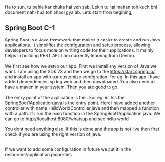 
Ha to sun, tu pehle kar chuka hai yeh sab. Lekin tu hai mahan toh kuch bhi document nahi hua toh bhool gya ab. Lets start from begining,
## Spring Boot C-1
Spring Boot is a Java framework that makes it easier to create and run Java applications. It simplifies the configuration and setup process, allowing developers to focus more on writing code for their applications.
It mainly helps in building REST API. I am currently learning from Devtiro.<br><br>
We first see how we setup our app. First we install any version of Java we want. I am using the SDK 23 and then we go to the <a>https://start.spring.io/</a> and install an app with our customize configration. For eg. In this app i have added dependencies spring web and then downloaded. You also need to have a maven in your system. Then you are good to go. <br><br>
The entry point of the application is the <name>. For eg. in this the SpringBoot1Application.java is the entry point. Here i have added another controller with name HelloWorldController.java and then mapped a function with a path. If i run the main function in the SpringBoot1Application.java.
We can go to http://localhost:8080/whatsup and see hello world<br><br>
You dont need anything else. If this is done and the app is not live then first check if you are using the right version of java. 
<br><br>


If we want to add some configuration in future we put it in the resources/application.properties




